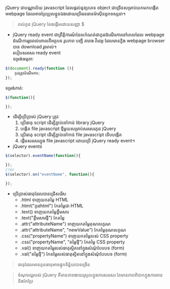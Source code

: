 jQuery ជាបណ្ណាល័យ javascript ដែលផ្តល់នូវប្រភេទ object ជាច្រើនសម្រាប់យកមកបង្កើត​ webpage ដែលអាចប្រែប្រួលខ្លួនឯងដោយប្រើធនធានម៉ាសុីនអ្នកទស្សនា។

> រាល់កូដ jQuery តែងផ្តើមដោយសញ្ញា $

- jQuery ready event ជាព្រឹត្តិការណ៍ដែលកំណត់ជាកូដដំណើរការនៅពេលដែល webpage ដំណើការរួចរាល់ពោលគឺអត្ថបទ រូបភាព បញ្ជី តារាង វីដេអូ ដែលមានក្និង webpage browser បាន download រួចរាល់។  
របៀបសរសេរ ready event  
ទម្រង់ធម្មតា:
```js
$(document).ready(function (){
	កូដត្រូវដំណើរការ;
});
```

ទម្រង់កាត់:
```js
$(function(){

});
```

- ដើម្បីប្រើប្រាស់ ​jQuery ត្រូវ:
	1. ប្រើធាតុ script ដើម្បីភ្ជាប់ទៅកាន់ library jQuery
	2. បង្កើត file javascript ថ្មីមួយសម្រាប់សរសេរកូដ jQuery
	3. ប្រើធាតុ script ដើម្បីភ្ជាប់ទៅកាន់​ file javascript ទើបបង្កើត
	4. ផ្តើមសរសេរក្នុង file javascript ដោយប្រើ​ jQuery ready event។
- jQuery events
```js
$(selector).eventName(function(){

});
//or
$(selector).on("eventName", function(){

}); 
```

- ប្រើប្រាស់ធាតុដែលបានជ្រើសរើស
	- .html ទាញយកតម្លៃ HTML
	- .html("កូដhtml") កែតម្លៃជា HTML
	- .text() ទាញយកតម្លៃខ្លឹមសារ
	- .text("ខ្លឹមសារថ្មី") កែតម្លៃ
	- .attr("attributeName") ទាញយកតម្លៃគុណលក្ខណ
	- .attr("attributeName", "newValue") កែតម្លៃគុណលក្ខណ
	- .css("propertyName") ទាញយកតម្លៃរបស់ CSS property
	- .css("propertyName", "តម្លៃថ្មី")​ កែតម្លៃ CSS property
	- .val() ទាញយកតម្លៃរបស់ធាតុស្ថិតនៅក្នុងសំណុំបែបបទ (form)
	- .val("តម្លៃថ្មី")​ កែតម្លៃរបស់ធាតុស្ថិតនៅក្នុងសំណុំបែបបទ (form)

> ធាតុដែលមានកូនធាតុអាចផ្ទុកទិន្ន័យបានច្រើន

> ចំណុចល្អរបស់​ jQuery គឺមានភាពងាយស្រួលក្នុងការសរសេរ
> តែមានភាពពិបាកក្នុងការអាននិងកែប្រែ

